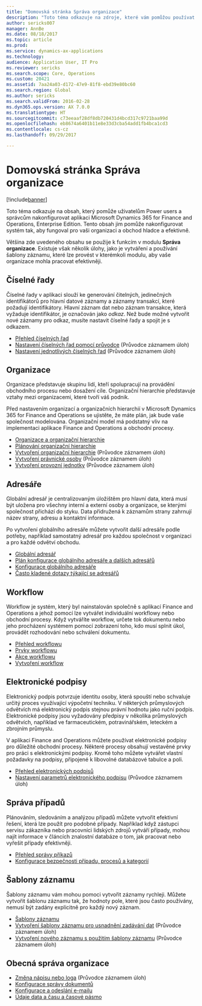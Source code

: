 ```yaml
---
title: "Domovská stránka Správa organizace"
description: "Toto téma odkazuje na zdroje, které vám pomůžou používat aplikaci Microsoft Dynamics 365 for Finance and Operations, Enterprise Edition ve vaší organizaci."
author: sericks007
manager: AnnBe
ms.date: 08/18/2017
ms.topic: article
ms.prod: 
ms.service: dynamics-ax-applications
ms.technology: 
audience: Application User, IT Pro
ms.reviewer: sericks
ms.search.scope: Core, Operations
ms.custom: 20421
ms.assetid: 7aa24a03-d172-47e9-81f8-ebd39e80bc60
ms.search.region: Global
ms.author: sericks
ms.search.validFrom: 2016-02-28
ms.dyn365.ops.version: AX 7.0.0
ms.translationtype: HT
ms.sourcegitcommit: c73eeaaf28df8db720431d4bcd317c9721baa99d
ms.openlocfilehash: eb8674a6401b11e8e33d3cba54add1fb4bca1cd3
ms.contentlocale: cs-cz
ms.lasthandoff: 09/29/2017

---
```


# <a name="organization-administration-home-page"></a>Domovská stránka Správa organizace

[!include[banner](../includes/banner.md)]


Toto téma odkazuje na obsah, který pomůže uživatelům Power users a správcům nakonfigurovat aplikaci Microsoft Dynamics 365 for Finance and Operations, Enterprise Edition. Tento obsah jim pomůže nakonfigurovat systém tak, aby fungoval pro vaši organizaci a obchod hladce a efektivně.

Většina zde uvedeného obsahu se použije k funkcím v modulu **Správa organizace**. Existuje však několik úlohy, jako je vytváření a používání šablony záznamu, které lze provést v kterémkoli modulu, aby vaše organizace mohla pracovat efektivněji. 

<a name="number-sequences"></a>Číselné řady
----------------
Číselné řady v aplikaci slouží ke generování čitelných, jedinečných identifikátorů pro hlavní datové záznamy a záznamy transakcí, které požadují identifikátory. Hlavní záznam dat nebo záznam transakce, která vyžaduje identifikátor, je označován jako *odkaz*. Než bude možné vytvořit nové záznamy pro odkaz, musíte nastavit číselné řady a spojit je s odkazem.

-   [Přehled číselných řad](number-sequence-overview.md)
-   [Nastavení číselných řad pomocí průvodce](tasks/set-up-number-sequences-wizard.md) (Průvodce záznamem úloh)
-   [Nastavení jednotlivých číselných řad](tasks/set-up-number-sequences-individual-basis.md) (Průvodce záznamem úloh)

## <a name="organizations"></a>Organizace
Organizace představuje skupinu lidí, kteří spolupracují na provádění obchodního procesu nebo dosažení cíle. Organizační hierarchie představuje vztahy mezi organizacemi, které tvoří váš podnik.

Před nastavením organizací a organizačních hierarchií v Microsoft Dynamics 365 for Finance and Operations se ujistěte, že máte plán, jak bude vaše společnost modelována. Organizační model má podstatný vliv na implementaci aplikace Finance and Operations a obchodní procesy.

-   [Organizace a organizační hierarchie](organizations-organizational-hierarchies.md)
-   [Plánování organizační hierarchie](plan-organizational-hierarchy.md)
-   [Vytvoření organizační hierarchie](tasks/create-organization-hierarchy.md) (Průvodce záznamem úloh)
-   [Vytvoření právnické osoby](tasks/create-legal-entity.md) (Průvodce záznamem úloh)
-   [Vytvoření provozní jednotky](tasks/create-operating-unit.md) (Průvodce záznamem úloh)

## <a name="address-books"></a>Adresáře
Globální adresář je centralizovaným úložištěm pro hlavní data, která musí být uložena pro všechny interní a externí osoby a organizace, se kterými společnost přichází do styku. Data přidružená k záznamům strany zahrnují název strany, adresu a kontaktní informace. 

Po vytvoření globálního adresáře můžete vytvořit další adresáře podle potřeby, například samostatný adresář pro každou společnost v organizaci a pro každé odvětví obchodu. 

-   [Globální adresář](overview-global-address-book.md)
-   [Plán konfigurace globálního adresáře a dalších adresářů](plan-configuration-global-address-book-additional-address-books.md)
- [Konfigurace globálního adresáře](tasks/configure-global-address-book.md)
-   [Často kladené dotazy týkající se adresářů](qa-address-books.md)


## <a name="workflow"></a>Workflow
Workflow je systém, který byl nainstalován společně s aplikací Finance and Operations a jehož pomocí lze vytvářet individuální workflowy nebo obchodní procesy. Když vytváříte workflow, určete tok dokumentu nebo jeho procházení systémem pomocí zobrazení toho, kdo musí splnit úkol, provádět rozhodování nebo schválení dokumentu. 

-   [Přehled workflowu](overview-workflow-system.md)
-   [Prvky workflowu](workflow-elements.md)
-   [Akce workflowu](workflow-actions.md)
-   [Vytvoření workflow](create-workflow.md)

## <a name="electronic-signatures"></a>Elektronické podpisy
Elektronický podpis potvrzuje identitu osoby, která spouští nebo schvaluje určitý proces využívající výpočetní techniku. V některých průmyslových odvětvích má elektronický podpis stejnou právní hodnotu jako ruční podpis. Elektronické podpisy jsou vyžadovány předpisy v několika průmyslových odvětvích, například ve farmaceutickém, potravinářském, leteckém a zbrojním průmyslu.

V aplikaci Finance and Operations můžete používat elektronické podpisy pro důležité obchodní procesy. Některé procesy obsahují vestavěné prvky pro práci s elektronickými podpisy. Kromě toho můžete vytvářet vlastní požadavky na podpisy, připojené k libovolné databázové tabulce a poli.

-   [Přehled elektronických podpisů](electronic-signature-overview.md)
-   [Nastavení parametrů elektronického podpisu](tasks/set-up-electronic-signatures.md) (Průvodce záznamem úloh)

## <a name="case-management"></a>Správa případů
Plánováním, sledováním a analýzou případů můžete vytvořit efektivní řešení, která lze použít pro podobné případy. Například když zástupci servisu zákazníka nebo pracovníci lidských zdrojů vytváří případy, mohou najít informace v článcích znalostní databáze o tom, jak pracovat nebo vyřešit případy efektivněji. 

-   [Přehled správy příkazů](cases.md)
-   [Konfigurace bezpečnosti případu, procesů a kategorií](plan-case-management.md)

## <a name="record-templates"></a>Šablony záznamu
Šablony záznamu vám mohou pomoci vytvořit záznamy rychleji. Můžete vytvořit šablonu záznamu tak, že hodnoty pole, které jsou často používány, nemusí být zadány explicitně pro každý nový záznam. 

-   [Šablony záznamu](record-templates.md)
- [Vytvoření šablony záznamu pro usnadnění zadávání dat](../../dev-itpro/data-entities/tasks/create-record-template-facilitate-data-entry.md) (Průvodce záznamem úloh)
- [Vytvoření nového záznamu s použitím šablony záznamu](../../dev-itpro/data-entities/tasks/use-record-template-new-record.md) (Průvodce záznamem úloh)

## <a name="general-organization-administration"></a>Obecná správa organizace
-   [Změna nápisu nebo loga](../get-started/tasks/change-banner-or-logo.md) (Průvodce záznamem úloh)
- [Konfigurace správy dokumentů](configure-document-management.md)
- [Konfigurace a odeslání e-mailu](configure-email.md)
-   [Údaje data a času a časové pásmo](date-time-zones.md)








